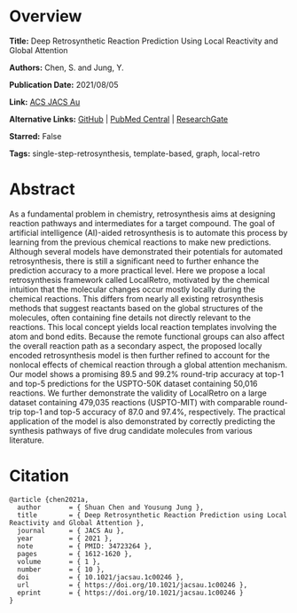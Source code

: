 # Overview
**Title:**
Deep Retrosynthetic Reaction Prediction Using Local Reactivity and Global Attention

**Authors:**
Chen, S. and Jung, Y.

**Publication Date:**
2021/08/05

**Link:**
[ACS JACS Au](https://pubs.acs.org/doi/10.1021/jacsau.1c00246)

**Alternative Links:**
[GitHub](https://github.com/kaist-amsg/LocalRetro) |
[PubMed Central](https://pmc.ncbi.nlm.nih.gov/articles/PMC8549044) |
[ResearchGate](https://www.researchgate.net/publication/353723283_Deep_Retrosynthetic_Reaction_Prediction_using_Local_Reactivity_and_Global_Attention)

**Starred:**
False

**Tags:**
single-step-retrosynthesis, template-based, graph, local-retro


# Abstract
As a fundamental problem in chemistry, retrosynthesis aims at designing reaction pathways and intermediates for a target compound.
The goal of artificial intelligence (AI)-aided retrosynthesis is to automate this process by learning from the previous chemical reactions to make new predictions.
Although several models have demonstrated their potentials for automated retrosynthesis, there is still a significant need to further enhance the prediction accuracy to a more practical level.
Here we propose a local retrosynthesis framework called LocalRetro, motivated by the chemical intuition that the molecular changes occur mostly locally during the chemical reactions.
This differs from nearly all existing retrosynthesis methods that suggest reactants based on the global structures of the molecules, often containing fine details not directly relevant to the reactions.
This local concept yields local reaction templates involving the atom and bond edits.
Because the remote functional groups can also affect the overall reaction path as a secondary aspect, the proposed locally encoded retrosynthesis model is then further refined to account for the nonlocal effects of chemical reaction through a global attention mechanism.
Our model shows a promising 89.5 and 99.2% round-trip accuracy at top-1 and top-5 predictions for the USPTO-50K dataset containing 50,016 reactions.
We further demonstrate the validity of LocalRetro on a large dataset containing 479,035 reactions (USPTO-MIT) with comparable round-trip top-1 and top-5 accuracy of 87.0 and 97.4%, respectively.
The practical application of the model is also demonstrated by correctly predicting the synthesis pathways of five drug candidate molecules from various literature.


# Citation
```
@article {chen2021a,
  author       = { Shuan Chen and Yousung Jung },
  title        = { Deep Retrosynthetic Reaction Prediction using Local Reactivity and Global Attention },
  journal      = { JACS Au },
  year         = { 2021 },
  note         = { PMID: 34723264 },
  pages        = { 1612-1620 },
  volume       = { 1 },
  number       = { 10 },
  doi          = { 10.1021/jacsau.1c00246 },
  url          = { https://doi.org/10.1021/jacsau.1c00246 },
  eprint       = { https://doi.org/10.1021/jacsau.1c00246 }
}
```
